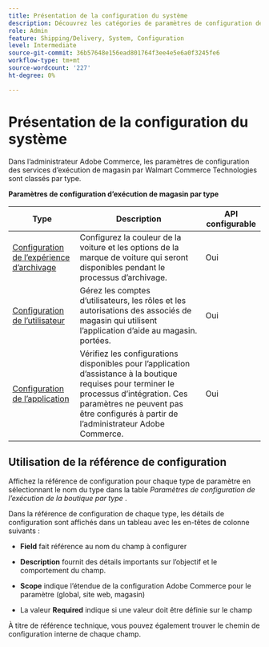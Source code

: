 ```yaml
---
title: Présentation de la configuration du système
description: Découvrez les catégories de paramètres de configuration de l’administrateur disponibles pour la solution d’exécution de magasin et la manière dont elles sont configurées.
role: Admin
feature: Shipping/Delivery, System, Configuration
level: Intermediate
source-git-commit: 36b57648e156ead801764f3ee4e5e6a0f3245fe6
workflow-type: tm+mt
source-wordcount: '227'
ht-degree: 0%

---
```


# Présentation de la configuration du système

Dans l’administrateur Adobe Commerce, les paramètres de configuration des services d’exécution de magasin par Walmart Commerce Technologies sont classés par type.

**Paramètres de configuration d’exécution de magasin par type**

| **Type** | **Description** | **API configurable** |
|-------------------------------------------------------------------|--------------------------------------------------------------------------------------------------------------------------------------------------------------------------|----------------------|
| [Configuration de l’expérience d’archivage](store-location-map-provider-setup.md) | Configurez la couleur de la voiture et les options de la marque de voiture qui seront disponibles pendant le processus d’archivage. | Oui |
| [Configuration de l’utilisateur](user-setup.md) | Gérez les comptes d’utilisateurs, les rôles et les autorisations des associés de magasin qui utilisent l’application d’aide au magasin. portées. | Oui |
| [Configuration de l’application](app-setup.md) | Vérifiez les configurations disponibles pour l’application d’assistance à la boutique requises pour terminer le processus d’intégration. Ces paramètres ne peuvent pas être configurés à partir de l’administrateur Adobe Commerce. | Oui |


## Utilisation de la référence de configuration

Affichez la référence de configuration pour chaque type de paramètre en sélectionnant le nom du type dans la table _Paramètres de configuration de l’exécution de la boutique par type_ .

Dans la référence de configuration de chaque type, les détails de configuration sont affichés dans un tableau avec les en-têtes de colonne suivants :

- **Field** fait référence au nom du champ à configurer

- **Description** fournit des détails importants sur l’objectif et le comportement du champ.

- **Scope** indique l’étendue de la configuration Adobe Commerce pour le paramètre (global, site web, magasin)

- La valeur **Required** indique si une valeur doit être définie sur le champ

À titre de référence technique, vous pouvez également trouver le chemin de configuration interne de chaque champ.

